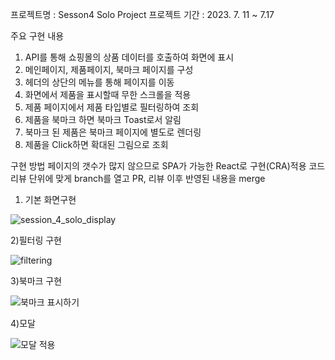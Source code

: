프로젝트명 : Sesson4 Solo Project 
프로젝트 기간 : 2023. 7. 11 ~ 7.17

주요 구현 내용
1) API를 통해 쇼핑몰의 상품 데이터를 호출하여 화면에 표시
2) 메인페이지, 제품페이지, 북마크 페이지를 구성
3) 헤더의 상단의 메뉴를 통해 페이지를 이동 
4) 화면에서 제품을 표시할때 무한 스크롤을 적용
5) 제품 페이지에서 제품 타입별로 필터링하여 조회
6) 제품을 북마크 하면 북마크 Toast로서 알림
7) 북마크 된 제품은 북마크 페이지에 별도로 렌더링
8) 제품을 Click하면 확대된 그림으로 조회

구현 방법 
페이지의 갯수가 많지 않으므로 SPA가 가능한 React로 구현(CRA)적용 
코드 리뷰 단위에 맞게 branch를 열고 PR, 리뷰 이후 반영된 내용을 merge 


1) 기본 화면구현
   
   
![session_4_solo_display](https://github.com/ellanelee/fe-sprint-coz-shopping/assets/130072135/03ef3071-f197-4165-b036-1434c8a9108b)



2)필터링 구현


![filtering](https://github.com/ellanelee/fe-sprint-coz-shopping/assets/130072135/7a11b093-c938-4da0-8f97-825d8ea66152)





3)북마크 구현 


![북마크 표시하기](https://github.com/ellanelee/fe-sprint-coz-shopping/assets/130072135/89498c10-0c47-45b2-b813-327285b4965b)



4)모달


![모달 적용](https://github.com/ellanelee/fe-sprint-coz-shopping/assets/130072135/c8ed95ed-8c24-4b2e-936f-82ed45af5a1d)
